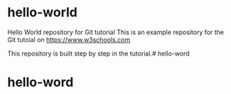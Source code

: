 # hello-world
Hello World repository for Git tutorial
This is an example repository for the Git tutoial on https://www.w3schools.com

This repository is built step by step in the tutorial.# hello-word
# hello-word
